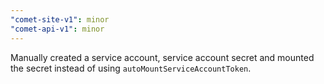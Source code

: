 ```yaml
---
"comet-site-v1": minor
"comet-api-v1": minor
---
```


Manually created a service account, service account secret and mounted the secret instead of using `autoMountServiceAccountToken`.